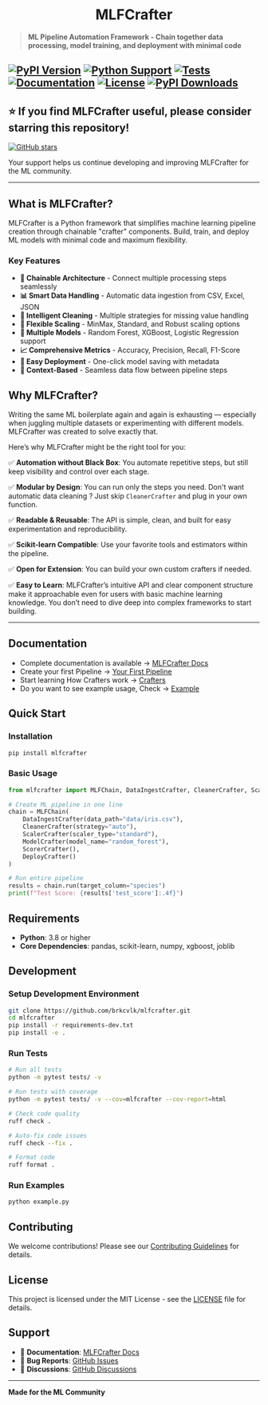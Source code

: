 <h1 align="center" >
    MLFCrafter
</h1>

> **ML Pipeline Automation Framework - Chain together data processing, model training, and deployment with minimal code**

[![PyPI Version](https://img.shields.io/pypi/v/mlfcrafter?color=blue&logo=pypi&logoColor=white)](https://pypi.org/project/mlfcrafter/)
[![Python Support](https://img.shields.io/pypi/pyversions/mlfcrafter?logo=python&logoColor=white)](https://pypi.org/project/mlfcrafter/)
[![Tests](https://github.com/brkcvlk/mlfcrafter/workflows/🧪%20Tests%20&%20Code%20Quality/badge.svg)](https://github.com/brkcvlk/mlfcrafter/actions)
[![Documentation](https://github.com/brkcvlk/mlfcrafter/workflows/📚%20Deploy%20Documentation/badge.svg)](https://brkcvlk.github.io/mlfcrafter/)
[![License](https://img.shields.io/github/license/brkcvlk/mlfcrafter?color=green)](LICENSE)
[![PyPI Downloads](https://static.pepy.tech/badge/mlfcrafter)](https://pepy.tech/projects/mlfcrafter)
---

## ⭐ **If you find MLFCrafter useful, please consider starring this repository!**

<a href="https://github.com/brkcvlk/mlfcrafter/stargazers">
  <img src="https://img.shields.io/github/stars/brkcvlk/mlfcrafter?style=social" alt="GitHub stars">
</a>

Your support helps us continue developing and improving MLFCrafter for the ML community.

---

## What is MLFCrafter?

MLFCrafter is a Python framework that simplifies machine learning pipeline creation through chainable "crafter" components. Build, train, and deploy ML models with minimal code and maximum flexibility.

### Key Features

- **🔗 Chainable Architecture** - Connect multiple processing steps seamlessly
- **📊 Smart Data Handling** - Automatic data ingestion from CSV, Excel, JSON
- **🧹 Intelligent Cleaning** - Multiple strategies for missing value handling  
- **📏 Flexible Scaling** - MinMax, Standard, and Robust scaling options
- **🤖 Multiple Models** - Random Forest, XGBoost, Logistic Regression support
- **📈 Comprehensive Metrics** - Accuracy, Precision, Recall, F1-Score
- **💾 Easy Deployment** - One-click model saving with metadata
- **🔄 Context-Based** - Seamless data flow between pipeline steps


## Why MLFCrafter?

Writing the same ML boilerplate again and again is exhausting — especially when juggling multiple datasets or experimenting with different models. MLFCrafter was created to solve exactly that.

Here’s why MLFCrafter might be the right tool for you:

✅ **Automation without Black Box**: You automate repetitive steps, but still keep visibility and control over each stage.

✅ **Modular by Design**: You can run only the steps you need. Don't want automatic data cleaning ? Just skip `CleanerCrafter` and plug in your own function.

✅ **Readable & Reusable**: The API is simple, clean, and built for easy experimentation and reproducibility.

✅ **Scikit-learn Compatible**: Use your favorite tools and estimators within the pipeline.

✅ **Open for Extension**: You can build your own custom crafters if needed.

✅ **Easy to Learn**: MLFCrafter’s intuitive API and clear component structure make it approachable even for users with basic machine learning knowledge. You don’t need to dive deep into complex frameworks to start building.

---

## Documentation

- Complete documentation is available -> [MLFCrafter Docs](https://brkcvlk.github.io/MLFCrafter/)
- Create your first Pipeline -> [Your First Pipeline](https://brkcvlk.github.io/MLFCrafter/getting-started/first-pipeline/)
- Start learning How Crafters work -> [Crafters](https://brkcvlk.github.io/MLFCrafter/api/crafters/data-ingest-crafter/)
- Do you want to see example usage, Check -> [Example](https://brkcvlk.github.io/MLFCrafter/examples/basic-usage/)
## Quick Start

### Installation

```bash
pip install mlfcrafter
```

### Basic Usage

```python
from mlfcrafter import MLFChain, DataIngestCrafter, CleanerCrafter, ScalerCrafter, ModelCrafter, ScorerCrafter, DeployCrafter

# Create ML pipeline in one line
chain = MLFChain(
    DataIngestCrafter(data_path="data/iris.csv"),
    CleanerCrafter(strategy="auto"),
    ScalerCrafter(scaler_type="standard"),
    ModelCrafter(model_name="random_forest"),
    ScorerCrafter(),
    DeployCrafter()
)

# Run entire pipeline
results = chain.run(target_column="species")
print(f"Test Score: {results['test_score']:.4f}")
```

## Requirements

- **Python**: 3.8 or higher
- **Core Dependencies**: pandas, scikit-learn, numpy, xgboost, joblib

## Development

### Setup Development Environment

```bash
git clone https://github.com/brkcvlk/mlfcrafter.git
cd mlfcrafter
pip install -r requirements-dev.txt
pip install -e .
```

### Run Tests

```bash
# Run all tests
python -m pytest tests/ -v

# Run tests with coverage  
python -m pytest tests/ -v --cov=mlfcrafter --cov-report=html

# Check code quality
ruff check .

# Auto-fix code issues
ruff check --fix .

# Format code
ruff format .
```

### Run Examples

```bash
python example.py
```


## Contributing

We welcome contributions! Please see our [Contributing Guidelines](CONTRIBUTING.md) for details.

## License

This project is licensed under the MIT License - see the [LICENSE](LICENSE) file for details.

## Support

- 📖 **Documentation**: [MLFCrafter Docs](https://brkcvlk.github.io/mlfcrafter/)
- 🐛 **Bug Reports**: [GitHub Issues](https://github.com/brkcvlk/mlfcrafter/issues)
- 💬 **Discussions**: [GitHub Discussions](https://github.com/brkcvlk/mlfcrafter/discussions)

---

**Made for the ML Community** 
